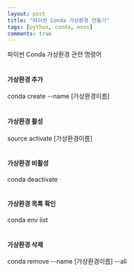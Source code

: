 ```yaml
---
layout: post
title: "파이썬 Conda 가상환경 만들기"
tags: [python, conda, envs]
comments: true
---
```


파이썬 Conda 가상환경 관련 명령어
<br>
<br>
#### 가상환경 추가
conda create --name [가상환경이름]
<br>
<br>
#### 가상환경 활성
source activate [가상환경이름]
<br>
<br>
#### 가상환경 비활성
conda deactivate
<br>
<br>
#### 가상환경 목록 확인
conda env list
<br>
<br>
#### 가상환경 삭제
conda remove --name [가상환경이름] --all